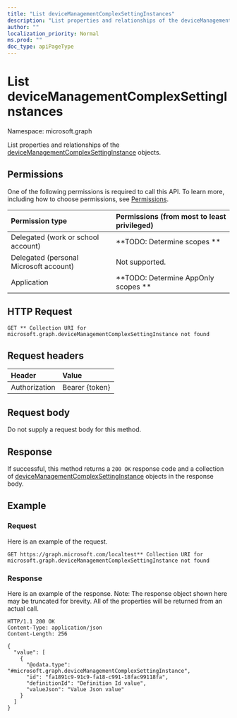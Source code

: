 ```yaml
---
title: "List deviceManagementComplexSettingInstances"
description: "List properties and relationships of the deviceManagementComplexSettingInstance objects."
author: ""
localization_priority: Normal
ms.prod: ""
doc_type: apiPageType
---
```


# List deviceManagementComplexSettingInstances

Namespace: microsoft.graph

List properties and relationships of the [deviceManagementComplexSettingInstance](../resources/devicemanagementcomplexsettinginstance.md) objects.

## Permissions
One of the following permissions is required to call this API. To learn more, including how to choose permissions, see [Permissions](/concepts/permissions-reference.md).

|Permission type|Permissions (from most to least privileged)|
|:---|:---|
|Delegated (work or school account)|**TODO: Determine scopes **|
|Delegated (personal Microsoft account)|Not supported.|
|Application|**TODO: Determine AppOnly scopes **|

## HTTP Request
<!-- {
  "blockType": "ignored"
}
-->
``` http
GET ** Collection URI for microsoft.graph.deviceManagementComplexSettingInstance not found
```

## Request headers
|Header|Value|
|:---|:---|
|Authorization|Bearer {token}|

## Request body
Do not supply a request body for this method.

## Response
If successful, this method returns a `200 OK` response code and a collection of [deviceManagementComplexSettingInstance](../resources/devicemanagementcomplexsettinginstance.md) objects in the response body.

## Example

### Request
Here is an example of the request.
<!-- {
  "blockType": "request",
  "name": "get_devicemanagementcomplexsettinginstance"
}
-->
``` http
GET https://graph.microsoft.com/localtest** Collection URI for microsoft.graph.deviceManagementComplexSettingInstance not found
```

### Response
Here is an example of the response. Note: The response object shown here may be truncated for brevity. All of the properties will be returned from an actual call.
<!-- {
  "blockType": "response",
  "truncated": true,
  "@odata.type": "collection(microsoft.graph.devicemanagementcomplexsettinginstance)"
}
-->
``` http
HTTP/1.1 200 OK
Content-Type: application/json
Content-Length: 256

{
  "value": [
    {
      "@odata.type": "#microsoft.graph.deviceManagementComplexSettingInstance",
      "id": "fa1891c9-91c9-fa18-c991-18fac99118fa",
      "definitionId": "Definition Id value",
      "valueJson": "Value Json value"
    }
  ]
}
```

